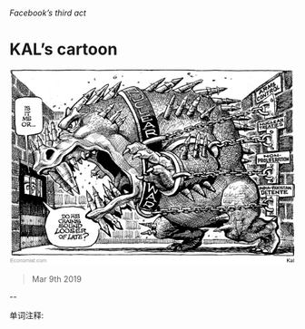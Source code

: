 ###### Facebook’s third act

# KAL’s cartoon 

![image](images/20190309_wwd000.jpg) 

> Mar 9th 2019 

-- 

 单词注释:

